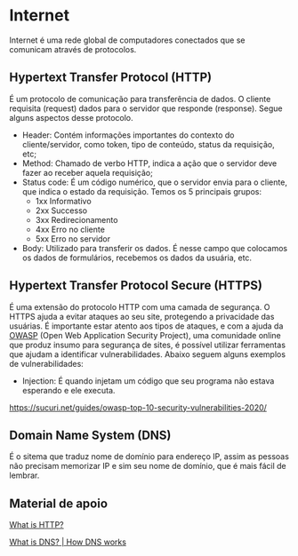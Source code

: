 # Internet

Internet é uma rede global de computadores conectados que se comunicam através de protocolos.

## Hypertext Transfer Protocol (HTTP)

É um protocolo de comunicação para transferência de dados. O cliente requisita (request) dados para o servidor que responde (response). Segue alguns aspectos desse protocolo.

- Header: Contém informações importantes do contexto do cliente/servidor, como token, tipo de conteúdo, status da requisição, etc;
- Method: Chamado de verbo HTTP, indica a ação que o servidor deve fazer ao receber aquela requisição;
- Status code: É um código numérico, que o servidor envia para o cliente, que indica o estado da requisição. Temos os 5 principais grupos:
  - 1xx Informativo
  - 2xx Successo
  - 3xx Redirecionamento
  - 4xx Erro no cliente
  - 5xx Erro no servidor
- Body: Utilizado para transferir os dados. É nesse campo que colocamos os dados de formulários, recebemos os dados da usuária, etc.

## Hypertext Transfer Protocol Secure (HTTPS)

É uma extensão do protocolo HTTP com uma camada de segurança. O HTTPS ajuda a evitar ataques ao seu site, protegendo a privacidade das usuárias. É importante estar atento aos tipos de ataques, e com a ajuda da [OWASP](https://owasp.org/) (Open Web Application Security Project), uma comunidade online que produz insumo para segurança de sites, é possível utilizar ferramentas que ajudam a identificar vulnerabilidades. Abaixo seguem alguns exemplos de vulnerabilidades:

- Injection: É quando injetam um código que seu programa não estava esperando e ele executa.

https://sucuri.net/guides/owasp-top-10-security-vulnerabilities-2020/

## Domain Name System (DNS)

É o sitema que traduz nome de domínio para endereço IP, assim as pessoas não precisam memorizar IP e sim seu nome de domínio, que é mais fácil de lembrar.

## Material de apoio

[What is HTTP?](https://www.cloudflare.com/en-gb/learning/ddos/glossary/hypertext-transfer-protocol-http/)

[What is DNS? | How DNS works](https://www.cloudflare.com/en-gb/learning/dns/what-is-dns/)
